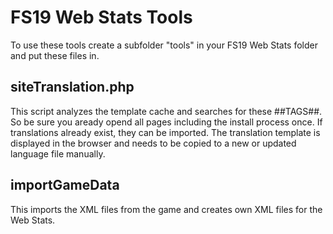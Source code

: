 # FS19 Web Stats Tools

To use these tools create a subfolder "tools" in your FS19 Web Stats folder and put these files in.

## siteTranslation.php
This script analyzes the template cache and searches for these ##TAGS##. So be sure you aready opend all pages including the install process once. If translations already exist, they can be imported.
The translation template is displayed in the browser and needs to be copied to a new or updated language file manually.

## importGameData
This imports the XML files from the game and creates own XML files for the Web Stats.
